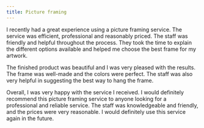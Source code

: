 ```yaml
---
title: Picture framing
---
```


I recently had a great experience using a picture framing service. The service was efficient, professional and reasonably priced. The staff was friendly and helpful throughout the process. They took the time to explain the different options available and helped me choose the best frame for my artwork.

The finished product was beautiful and I was very pleased with the results. The frame was well-made and the colors were perfect. The staff was also very helpful in suggesting the best way to hang the frame.

Overall, I was very happy with the service I received. I would definitely recommend this picture framing service to anyone looking for a professional and reliable service. The staff was knowledgeable and friendly, and the prices were very reasonable. I would definitely use this service again in the future.